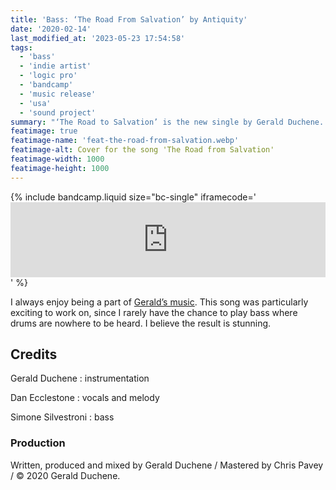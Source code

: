 ```yaml
---
title: 'Bass: ‘The Road From Salvation’ by Antiquity'
date: '2020-02-14'
last_modified_at: '2023-05-23 17:54:58'
tags:
  - 'bass'
  - 'indie artist'
  - 'logic pro'
  - 'bandcamp'
  - 'music release'
  - 'usa'
  - 'sound project'
summary: "‘The Road to Salvation’ is the new single by Gerald Duchene. Vocals by Dan Ecclestone, bass by Minutes to Midnight."
featimage: true
featimage-name: 'feat-the-road-from-salvation.webp'
featimage-alt: Cover for the song 'The Road from Salvation'
featimage-width: 1000
featimage-height: 1000
---
```

{% include bandcamp.liquid size="bc-single" iframecode='<iframe style="border: 0; width: 100%; height: 120px;" src="https://bandcamp.com/EmbeddedPlayer/track=3254822052/size=large/bgcol=ffffff/linkcol=333333/tracklist=false/artwork=small/transparent=true/" seamless><a href="https://sessions.antiquity-music.com/track/the-road-from-salvation">The Road From Salvation by Antiquity</a></iframe>' %}

I always enjoy being a part of [Gerald’s music](https://sessions.antiquity-music.com). This song was particularly exciting to work on, since I rarely have the chance to play bass where drums are nowhere to be heard. I believe the result is stunning.

## Credits

Gerald Duchene
: instrumentation

Dan Ecclestone
: vocals and melody

Simone Silvestroni
: bass

### Production

Written, produced and mixed by Gerald Duchene / Mastered by Chris Pavey / &copy;&nbsp;2020 Gerald Duchene.